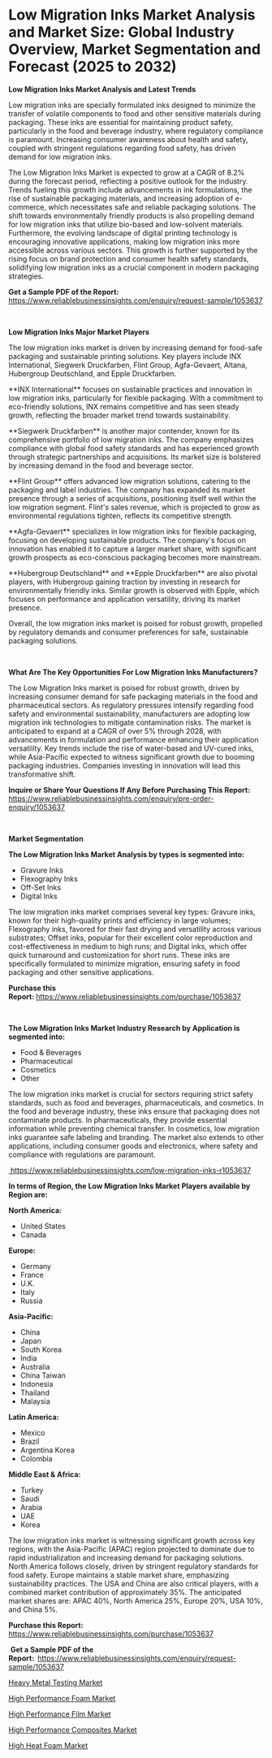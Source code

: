<p><h1>Low Migration Inks Market Analysis and Market Size: Global Industry Overview, Market Segmentation and Forecast (2025 to 2032)</h1></p><p><strong>Low Migration Inks Market Analysis and Latest Trends</strong></p>
<p><p>Low migration inks are specially formulated inks designed to minimize the transfer of volatile components to food and other sensitive materials during packaging. These inks are essential for maintaining product safety, particularly in the food and beverage industry, where regulatory compliance is paramount. Increasing consumer awareness about health and safety, coupled with stringent regulations regarding food safety, has driven demand for low migration inks.</p><p>The Low Migration Inks Market is expected to grow at a CAGR of 8.2% during the forecast period, reflecting a positive outlook for the industry. Trends fueling this growth include advancements in ink formulations, the rise of sustainable packaging materials, and increasing adoption of e-commerce, which necessitates safe and reliable packaging solutions. The shift towards environmentally friendly products is also propelling demand for low migration inks that utilize bio-based and low-solvent materials. Furthermore, the evolving landscape of digital printing technology is encouraging innovative applications, making low migration inks more accessible across various sectors. This growth is further supported by the rising focus on brand protection and consumer health safety standards, solidifying low migration inks as a crucial component in modern packaging strategies.</p></p>
<p><strong>Get a Sample PDF of the Report:&nbsp;</strong> <a href="https://www.reliablebusinessinsights.com/enquiry/request-sample/1053637?utm_campaign=1138&utm_medium=2&utm_source=Github&utm_content=ia&utm_term=02042025&utm_id=low-migration-inks">https://www.reliablebusinessinsights.com/enquiry/request-sample/1053637</a></p>
<p>&nbsp;</p>
<p><strong>Low Migration Inks Major Market Players</strong></p>
<p><p>The low migration inks market is driven by increasing demand for food-safe packaging and sustainable printing solutions. Key players include INX International, Siegwerk Druckfarben, Flint Group, Agfa-Gevaert, Altana, Hubergroup Deutschland, and Epple Druckfarben.</p><p>**INX International** focuses on sustainable practices and innovation in low migration inks, particularly for flexible packaging. With a commitment to eco-friendly solutions, INX remains competitive and has seen steady growth, reflecting the broader market trend towards sustainability.</p><p>**Siegwerk Druckfarben** is another major contender, known for its comprehensive portfolio of low migration inks. The company emphasizes compliance with global food safety standards and has experienced growth through strategic partnerships and acquisitions. Its market size is bolstered by increasing demand in the food and beverage sector.</p><p>**Flint Group** offers advanced low migration solutions, catering to the packaging and label industries. The company has expanded its market presence through a series of acquisitions, positioning itself well within the low migration segment. Flint's sales revenue, which is projected to grow as environmental regulations tighten, reflects its competitive strength.</p><p>**Agfa-Gevaert** specializes in low migration inks for flexible packaging, focusing on developing sustainable products. The company's focus on innovation has enabled it to capture a larger market share, with significant growth prospects as eco-conscious packaging becomes more mainstream.</p><p>**Hubergroup Deutschland** and **Epple Druckfarben** are also pivotal players, with Hubergroup gaining traction by investing in research for environmentally friendly inks. Similar growth is observed with Epple, which focuses on performance and application versatility, driving its market presence.</p><p>Overall, the low migration inks market is poised for robust growth, propelled by regulatory demands and consumer preferences for safe, sustainable packaging solutions.</p></p>
<p>&nbsp;</p>
<p><strong>What Are The Key Opportunities For Low Migration Inks Manufacturers?</strong></p>
<p><p>The Low Migration Inks market is poised for robust growth, driven by increasing consumer demand for safe packaging materials in the food and pharmaceutical sectors. As regulatory pressures intensify regarding food safety and environmental sustainability, manufacturers are adopting low migration ink technologies to mitigate contamination risks. The market is anticipated to expand at a CAGR of over 5% through 2028, with advancements in formulation and performance enhancing their application versatility. Key trends include the rise of water-based and UV-cured inks, while Asia-Pacific expected to witness significant growth due to booming packaging industries. Companies investing in innovation will lead this transformative shift.</p></p>
<p><strong>Inquire or Share Your Questions If Any Before Purchasing This Report:</strong> <a href="https://www.reliablebusinessinsights.com/enquiry/pre-order-enquiry/1053637?utm_campaign=1138&utm_medium=2&utm_source=Github&utm_content=ia&utm_term=02042025&utm_id=low-migration-inks">https://www.reliablebusinessinsights.com/enquiry/pre-order-enquiry/1053637</a></p>
<p>&nbsp;</p>
<p><strong>Market Segmentation</strong></p>
<p><strong>The Low Migration Inks Market Analysis by types is segmented into:</strong></p>
<p><ul><li>Gravure Inks</li><li>Flexography Inks</li><li>Off-Set Inks</li><li>Digital Inks</li></ul></p>
<p><p>The low migration inks market comprises several key types: Gravure inks, known for their high-quality prints and efficiency in large volumes; Flexography inks, favored for their fast drying and versatility across various substrates; Offset inks, popular for their excellent color reproduction and cost-effectiveness in medium to high runs; and Digital inks, which offer quick turnaround and customization for short runs. These inks are specifically formulated to minimize migration, ensuring safety in food packaging and other sensitive applications.</p></p>
<p><strong>Purchase this Report:&nbsp;</strong><a href="https://www.reliablebusinessinsights.com/purchase/1053637?utm_campaign=1138&utm_medium=2&utm_source=Github&utm_content=ia&utm_term=02042025&utm_id=low-migration-inks">https://www.reliablebusinessinsights.com/purchase/1053637</a></p>
<p>&nbsp;</p>
<p><strong>The Low Migration Inks Market Industry Research by Application is segmented into:</strong></p>
<p><ul><li>Food & Beverages</li><li>Pharmaceutical</li><li>Cosmetics</li><li>Other</li></ul></p>
<p><p>The low migration inks market is crucial for sectors requiring strict safety standards, such as food and beverages, pharmaceuticals, and cosmetics. In the food and beverage industry, these inks ensure that packaging does not contaminate products. In pharmaceuticals, they provide essential information while preventing chemical transfer. In cosmetics, low migration inks guarantee safe labeling and branding. The market also extends to other applications, including consumer goods and electronics, where safety and compliance with regulations are paramount.</p></p>
<p><a href="https://www.reliablebusinessinsights.com/low-migration-inks-r1053637?utm_campaign=1138&utm_medium=2&utm_source=Github&utm_content=ia&utm_term=02042025&utm_id=low-migration-inks">&nbsp;https://www.reliablebusinessinsights.com/low-migration-inks-r1053637</a></p>
<p><strong>In terms of Region, the Low Migration Inks Market Players available by Region are:</strong></p>
<p>
    <p> <strong> North America: </strong>
        <ul>
            <li>United States</li>
            <li>Canada</li>
        </ul>
        </p> 
    <p> <strong> Europe: </strong>
        <ul>
            <li>Germany</li>
            <li>France</li>
            <li>U.K.</li>
            <li>Italy</li>
            <li>Russia</li>
        </ul>
        </p> 
    <p> <strong> Asia-Pacific: </strong>
        <ul>
            <li>China</li>
            <li>Japan</li>
            <li>South Korea</li>
            <li>India</li>
            <li>Australia</li>
            <li>China Taiwan</li>
            <li>Indonesia</li>
            <li>Thailand</li>
            <li>Malaysia</li>
        </ul>
        </p> 
    <p> <strong> Latin America: </strong>
        <ul>
            <li>Mexico</li>
            <li>Brazil</li>
            <li>Argentina Korea</li>
            <li>Colombia</li>
        </ul>
        </p> 
    <p> <strong> Middle East & Africa: </strong>
        <ul>
            <li>Turkey</li>
            <li>Saudi</li>
            <li>Arabia</li>
            <li>UAE</li>
            <li>Korea</li>
        </ul>
    </p>
    </p>
<p><p>The low migration inks market is witnessing significant growth across key regions, with the Asia-Pacific (APAC) region projected to dominate due to rapid industrialization and increasing demand for packaging solutions. North America follows closely, driven by stringent regulatory standards for food safety. Europe maintains a stable market share, emphasizing sustainability practices. The USA and China are also critical players, with a combined market contribution of approximately 35%. The anticipated market shares are: APAC 40%, North America 25%, Europe 20%, USA 10%, and China 5%.</p></p>
<p><strong>Purchase this Report: </strong><a href="https://www.reliablebusinessinsights.com/purchase/1053637?utm_campaign=1138&utm_medium=2&utm_source=Github&utm_content=ia&utm_term=02042025&utm_id=low-migration-inks">https://www.reliablebusinessinsights.com/purchase/1053637</a></p>
<p>&nbsp;<strong>Get a Sample PDF of the Report:&nbsp;&nbsp;</strong><a href="https://www.reliablebusinessinsights.com/enquiry/request-sample/1053637?utm_campaign=1138&utm_medium=2&utm_source=Github&utm_content=ia&utm_term=02042025&utm_id=low-migration-inks">https://www.reliablebusinessinsights.com/enquiry/request-sample/1053637</a></p>
<p><strong></strong></p>
<p><p><a href="https://github.com/syskamazucqa/Market-Research-Report-List-1/blob/main/heavy-metal-testing-market.md?utm_campaign=1138&utm_medium=2&utm_source=Github&utm_content=ia&utm_term=02042025&utm_id=low-migration-inks">Heavy Metal Testing Market</a></p><p><a href="https://github.com/totrisammir/Market-Research-Report-List-1/blob/main/high-performance-foam-market.md?utm_campaign=1138&utm_medium=2&utm_source=Github&utm_content=ia&utm_term=02042025&utm_id=low-migration-inks">High Performance Foam Market</a></p><p><a href="https://github.com/guyerkanakwu/Market-Research-Report-List-1/blob/main/high-performance-film-market.md?utm_campaign=1138&utm_medium=2&utm_source=Github&utm_content=ia&utm_term=02042025&utm_id=low-migration-inks">High Performance Film Market</a></p><p><a href="https://github.com/tandepinho3p/Market-Research-Report-List-1/blob/main/high-performance-composites-market.md?utm_campaign=1138&utm_medium=2&utm_source=Github&utm_content=ia&utm_term=02042025&utm_id=low-migration-inks">High Performance Composites Market</a></p><p><a href="https://github.com/bhuraoutenc8/Market-Research-Report-List-1/blob/main/high-heat-foam-market.md?utm_campaign=1138&utm_medium=2&utm_source=Github&utm_content=ia&utm_term=02042025&utm_id=low-migration-inks">High Heat Foam Market</a></p></p>